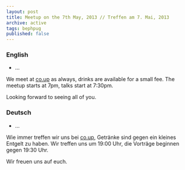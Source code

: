 ```yaml
---
layout: post
title: Meetup on the 7th May, 2013 // Treffen am 7. Mai, 2013
archive: active
tags: bephpug
published: false
---
```


### English

 * ...

We meet at [co.up](http://www.bephpug.de/location.html) as always, drinks are
available for a small fee. The meetup starts at 7pm, talks start at 7:30pm.

Looking forward to seeing all of you.

### Deutsch

 * ...

Wie immer treffen wir uns bei [co.up](http://www.bephpug.de/location.html),
Getränke sind gegen ein kleines Entgelt zu haben.
Wir treffen uns um 19:00 Uhr, die Vorträge beginnen gegen 19:30 Uhr.

Wir freuen uns auf euch.

